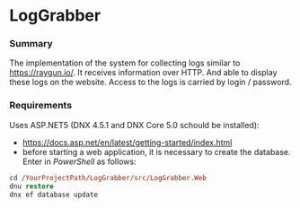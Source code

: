# LogGrabber

### Summary ###

The implementation of the system for collecting logs
similar to https://raygun.io/. It receives information over HTTP.
And able to display these logs on the website.
Access to the logs is carried by login / password.

### Requirements ###

Uses ASP.NET5 (DNX 4.5.1 and DNX Core 5.0 schould be installed):

* https://docs.asp.net/en/latest/getting-started/index.html
* before starting a web application, it is necessary to create the database. Enter in *PowerShell* as follows:
```ps
cd /YourProjectPath/LogGrabber/src/LogGrabber.Web
dnu restore
dnx ef database update
``` 

